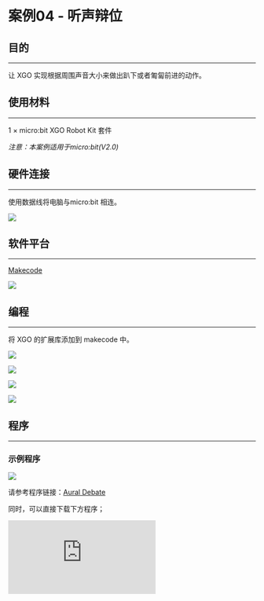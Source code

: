 ﻿---
sidebar_position: 11
sidebar_label: 案例04 - 听声辩位
---

# 案例04 - 听声辩位



## 目的
---
让 XGO 实现根据周围声音大小来做出趴下或者匍匐前进的动作。



## 使用材料
---
1 × micro:bit XGO Robot Kit 套件

*注意：本案例适用于micro:bit(V2.0)*



## 硬件连接
---
使用数据线将电脑与micro:bit 相连。

![](https://wiki-media-ef.oss-cn-hongkong.aliyuncs.com//images/microbit-xgo-robot-kit-22.png)



## 软件平台
---
[Makecode](https://makecode.microbit.org/#)

![](https://wiki-media-ef.oss-cn-hongkong.aliyuncs.com//images/microbit-xgo-robot-kit-10.png)



## 编程
---


将 XGO 的扩展库添加到 makecode 中。

![](https://wiki-media-ef.oss-cn-hongkong.aliyuncs.com//images/microbit-xgo-robot-kit-11.png)

![](https://wiki-media-ef.oss-cn-hongkong.aliyuncs.com//images/microbit-xgo-robot-kit-12.png)

![](https://wiki-media-ef.oss-cn-hongkong.aliyuncs.com//images/microbit-xgo-robot-kit-13.png)

![](https://wiki-media-ef.oss-cn-hongkong.aliyuncs.com//images/microbit-xgo-robot-kit-14.png)



## 程序
---

### 示例程序



![](https://wiki-media-ef.oss-cn-hongkong.aliyuncs.com//images/microbit-xgot-robot-kit-case01-out-of-the-square-04.png)



请参考程序链接：[Aural Debate](https://makecode.microbit.org/_Wx4Ao1aCadYH)

同时，可以直接下载下方程序；

<div
    style={{
        position: 'relative',
        paddingBottom: '60%',
        overflow: 'hidden',
    }}
>
    <iframe
        src="https://makecode.microbit.org/_Wx4Ao1aCadYH"
        frameborder="0"
        sandbox="allow-popups allow-forms allow-scripts allow-same-origin"
        style={{
            position: 'absolute',
            width: '100%',
            height: '100%',
        }}
    />
</div>


## 相关问题
---
如果 XGO 没有行走，可以适当提高声音大小。



## 思考
---
能否让 XGO 根据声音大小做出更多的动作？
